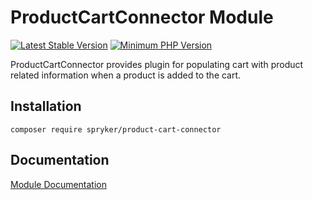 # ProductCartConnector Module
[![Latest Stable Version](https://poser.pugx.org/spryker/product-cart-connector/v/stable.svg)](https://packagist.org/packages/spryker/product-cart-connector)
[![Minimum PHP Version](https://img.shields.io/badge/php-%3E%3D%207.4-8892BF.svg)](https://php.net/)

ProductCartConnector provides plugin for populating cart with product related information when a product is added to the cart.

## Installation

```
composer require spryker/product-cart-connector
```

## Documentation

[Module Documentation](https://docs.spryker.com)
